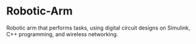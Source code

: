 # Robotic-Arm
Robotic arm that performs tasks, using digital circuit designs on Simulink, C++ programming, and wireless networking.
